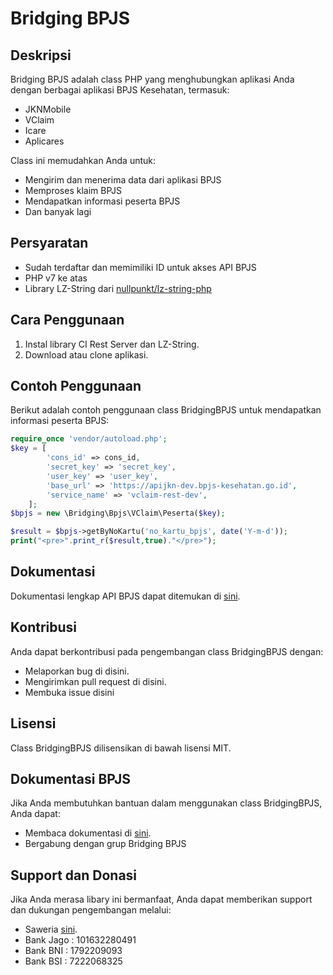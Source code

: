# Bridging BPJS

## Deskripsi
Bridging BPJS adalah class PHP yang menghubungkan aplikasi Anda dengan berbagai aplikasi BPJS Kesehatan, termasuk:
- JKNMobile
- VClaim
- Icare
- Aplicares

Class ini memudahkan Anda untuk:
- Mengirim dan menerima data dari aplikasi BPJS
- Memproses klaim BPJS
- Mendapatkan informasi peserta BPJS
- Dan banyak lagi

## Persyaratan
- Sudah terdaftar dan memimiliki ID untuk akses API BPJS
- PHP v7 ke atas
- Library LZ-String dari [nullpunkt/lz-string-php](https://pieroxy.net/blog/pages/lz-string/index.html)

## Cara Penggunaan
1. Instal library CI Rest Server dan LZ-String.
2. Download atau clone aplikasi.

## Contoh Penggunaan
Berikut adalah contoh penggunaan class BridgingBPJS untuk mendapatkan informasi peserta BPJS:

```php
require_once 'vendor/autoload.php';
$key = [
        'cons_id' => cons_id,
        'secret_key' => 'secret_key',
        'user_key' => 'user_key',
        'base_url' => 'https://apijkn-dev.bpjs-kesehatan.go.id',
        'service_name' => 'vclaim-rest-dev',
    ];
$bpjs = new \Bridging\Bpjs\VClaim\Peserta($key);

$result = $bpjs->getByNoKartu('no_kartu_bpjs', date('Y-m-d'));
print("<pre>".print_r($result,true)."</pre>");
```

## Dokumentasi
Dokumentasi lengkap API BPJS dapat ditemukan di [sini](https://trustmark.bpjs-kesehatan.go.id/trust-mark/portal.html).

## Kontribusi
Anda dapat berkontribusi pada pengembangan class BridgingBPJS dengan:
- Melaporkan bug di disini.
- Mengirimkan pull request di disini.
- Membuka issue disini

## Lisensi
Class BridgingBPJS dilisensikan di bawah lisensi MIT.

## Dokumentasi BPJS
Jika Anda membutuhkan bantuan dalam menggunakan class BridgingBPJS, Anda dapat:
- Membaca dokumentasi di [sini](https://trustmark.bpjs-kesehatan.go.id/trust-mark/portal.html).
- Bergabung dengan grup Bridging BPJS

## Support dan Donasi
Jika Anda merasa libary ini bermanfaat, Anda dapat memberikan support dan dukungan pengembangan melalui:
- Saweria [sini](https://saweria.co/jodichandra).
- Bank Jago : 101632280491
- Bank BNI  : 1792209093
- Bank BSI  : 7222068325
